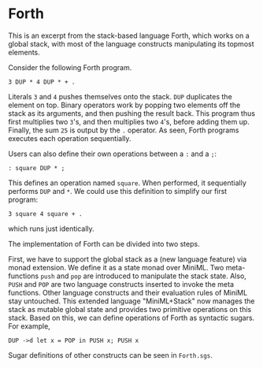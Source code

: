 # Forth

This is an excerpt from the stack-based language Forth, which works on
a global stack, with most of the language constructs manipulating its topmost elements.

Consider the following Forth program.
```Forth
3 DUP * 4 DUP * + .
```
Literals `3` and `4` pushes themselves onto the stack. `DUP` duplicates the element
on top. Binary operators work by popping two elements off the stack as its arguments, and then
pushing the result back. This program thus first multiplies two `3`'s, and then multiplies two `4`'s, before adding them up. Finally, the sum `25` is output by the `.` operator. As seen, Forth programs executes each operation sequentially.

Users can also define their own operations between a `:` and a `;`:
```Forth
: square DUP * ;
```
This defines an operation named `square`. When performed, it sequentially performs `DUP` and `*`. We could use this definition to simplify our first program:
```Forth
3 square 4 square + .
```
which runs just identically.

The implementation of Forth can be divided into two steps.

First, we have to support the global stack as a (new language feature) via monad extension. We define it as a state monad over MiniML. Two meta-functions `push` and `pop` are introduced to manipulate the stack state. Also, `PUSH` and `POP` are two language constructs inserted to invoke the meta functions. Other language constructs and their evaluation rules of MiniML stay untouched. This extended language "MiniML+Stack" now manages the stack as mutable global state and provides two primitive operations on this stack. Based on this, we can define operations of Forth as syntactic sugars. For example,
```
DUP ->d let x = POP in PUSH x; PUSH x
```
Sugar definitions of other constructs can be seen in `Forth.sgs`.

